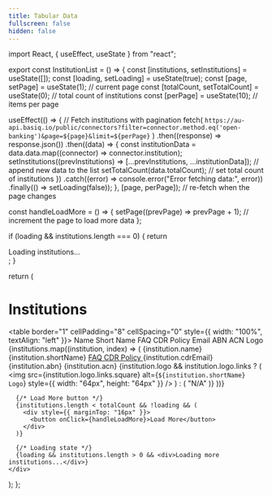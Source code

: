 ```yaml
---
title: Tabular Data
fullscreen: false
hidden: false
---
```

import React, { useEffect, useState } from "react";

export const InstitutionList = () => {
  const [institutions, setInstitutions] = useState([]);
  const [loading, setLoading] = useState(true);
  const [page, setPage] = useState(1); // current page
  const [totalCount, setTotalCount] = useState(0); // total count of institutions
  const [perPage] = useState(10); // items per page

  useEffect(() => {
    // Fetch institutions with pagination
    fetch(
      `https://au-api.basiq.io/public/connectors?filter=connector.method.eq('open-banking')&page=${page}&limit=${perPage}`
    )
      .then((response) => response.json())
      .then((data) => {
        const institutionData = data.data.map((connector) => connector.institution);
        setInstitutions((prevInstitutions) => [...prevInstitutions, ...institutionData]); // append new data to the list
        setTotalCount(data.totalCount); // set total count of institutions
      })
      .catch((error) => console.error("Error fetching data:", error))
      .finally(() => setLoading(false));
  }, [page, perPage]); // re-fetch when the page changes

  const handleLoadMore = () => {
    setPage((prevPage) => prevPage + 1); // increment the page to load more data
  };

  if (loading && institutions.length === 0) {
    return <div>Loading institutions...</div>;
  }

  return (
    <div>
      <h1>Institutions</h1>
      <table border="1" cellPadding="8" cellSpacing="0" style={{ width: "100%", textAlign: "left" }}>
        <thead>
          <tr>
            <th>Name</th>
            <th>Short Name</th>
            <th>FAQ</th>
            <th>CDR Policy</th>
            <th>Email</th>
            <th>ABN</th>
            <th>ACN</th>
            <th>Logo</th>
          </tr>
        </thead>
        <tbody>
          {institutions.map((institution, index) => (
            <tr key={index}>
              <td>{institution.name}</td>
              <td>{institution.shortName}</td>
              <td>
                <a href={institution.cdrFAQ} target="_blank" rel="noopener noreferrer">
                  FAQ
                </a>
              </td>
              <td>
                <a href={institution.cdrPolicy} target="_blank" rel="noopener noreferrer">
                  CDR Policy
                </a>
              </td>
              <td>{institution.cdrEmail}</td>
              <td>{institution.abn}</td>
              <td>{institution.acn}</td>
              <td>
                {institution.logo && institution.logo.links ? (
                  <img
                    src={institution.logo.links.square}
                    alt={`${institution.shortName} Logo`}
                    style={{ width: "64px", height: "64px" }}
                  />
                ) : (
                  "N/A"
                )}
              </td>
            </tr>
          ))}
        </tbody>
      </table>

      {/* Load More button */}
      {institutions.length < totalCount && !loading && (
        <div style={{ marginTop: "16px" }}>
          <button onClick={handleLoadMore}>Load More</button>
        </div>
      )}

      {/* Loading state */}
      {loading && institutions.length > 0 && <div>Loading more institutions...</div>}
    </div>
  );
};

<br />

<InstitutionList />